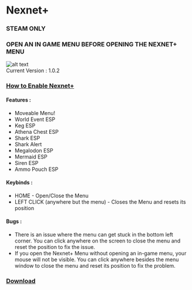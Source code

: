 # Nexnet+
### STEAM ONLY  
### OPEN AN IN GAME MENU BEFORE OPENING THE NEXNET+ MENU  

![alt text](https://cdn.discordapp.com/attachments/1068616740235387002/1082760055717371914/image.png)  
Current Version : 1.0.2  
### [How to Enable Nexnet+](https://github.com/Izoee/NexnetPlus/blob/main/EnableNexnetPlus.txt)

#### Features :
- Moveable Menu!
- World Event ESP
- Keg ESP
- Athena Chest ESP
- Shark ESP
- Shark Alert
- Megalodon ESP
- Mermaid ESP
- Siren ESP
- Ammo Pouch ESP
  
#### Keybinds :
- HOME - Open/Close the Menu  
- LEFT CLICK (anywhere but the menu) - Closes the Menu and resets its position  

#### Bugs :  
- There is an issue where the menu can get stuck in the bottom left corner. You can click anywhere on the screen to close the menu and reset the position to fix the issue. 
- If you open the Nexnet+ Menu without opening an in-game menu, your mouse will not be visible. You can click anywhere besides the menu window to close the menu and reset its position to fix the problem.  

### [Download](https://github.com/Izoee/NexnetPlus/archive/refs/heads/main.zip)  
